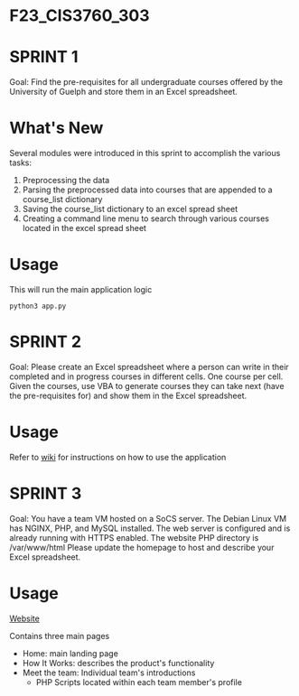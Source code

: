 # F23_CIS3760_303

# SPRINT 1

Goal: Find the pre-requisites for all undergraduate courses offered by the
University of Guelph and store them in an Excel spreadsheet.

# What's New

Several modules were introduced in this sprint to accomplish the various tasks:

1. Preprocessing the data
2. Parsing the preprocessed data into courses that are appended to a course_list dictionary
3. Saving the course_list dictionary to an excel spread sheet
4. Creating a command line menu to search through various courses located in the excel spread sheet

# Usage

This will run the main application logic 

```python3 app.py```


# SPRINT 2

Goal: Please create an Excel spreadsheet where a person can write in their completed and in
progress courses in different cells. One course per cell. Given the courses, use VBA to
generate courses they can take next (have the pre-requisites for) and show them in the
Excel spreadsheet.


# Usage

Refer to [wiki](https://gitlab.socs.uoguelph.ca/cis3760_f23/f23_cis3760_303/-/wikis/Microsoft-VBA-Handbook) for instructions on how to use the application


# SPRINT 3

Goal: You have a team VM hosted on a SoCS server. The Debian Linux VM has NGINX, PHP,
and MySQL installed. The web server is configured and is already running with HTTPS
enabled. The website PHP directory is /var/www/html
Please update the homepage to host and describe your Excel spreadsheet.

# Usage

[Website](https://cis3760f23-11.socs.uoguelph.ca/)

Contains three main pages

- Home: main landing page
- How It Works: describes the product's functionality
- Meet the team: Individual team's introductions
    - PHP Scripts located within each team member's profile

    

